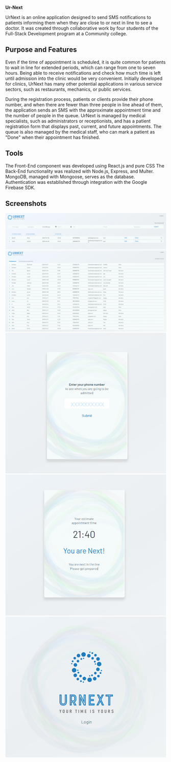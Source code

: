 **Ur-Next**

UrNext is an online application designed to send SMS notifications to patients informing them when they are close to or next in line to see a doctor.
It was created through collaborative work by four students of the Full-Stack Development program at a Community college.

## Purpose and Features

Even if the time of appointment is scheduled, it is quite common for patients to wait in line for extended periods, which can range from one to seven hours.
Being able to receive notifications and check how much time is left until admission into the clinic would be very convenient.
Initially developed for clinics, UrNext has many other potential applications in various service sectors, such as restaurants, mechanics, or public services.

During the registration process, patients or clients provide their phone number, and when there are fewer than three people in line ahead of them,
the application sends an SMS with the approximate appointment time and the number of people in the queue. UrNext is managed by medical specialists,
such as administrators or receptionists, and has a patient registration form that displays past, current, and future appointments.
The queue is also managed by the medical staff, who can mark a patient as "Done" when their appointment has finished.

## Tools

The Front-End component was developed using React.js and pure CSS
The Back-End functionality was realized with Node.js, Express, and Multer.
MongoDB, managed with Mongoose, serves as the database.
Authentication was established through integration with the Google Firebase SDK.

## Screenshots

![Screenshot](./client/public/img/Urnext_2.jpg)
![Screenshot](./client/public/img/Urnext_3.jpg)
![Screenshot](./client/public/img/Urnext_4.jpg)
![Screenshot](./client/public/img/Urnext_5.jpg)
![Screenshot](./client/public/img/Urnext_8.jpg)
